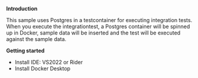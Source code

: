 <b>Introduction</b>

This sample uses Postgres in a testcontainer for executing integration tests. When you execute the integrationtest, a Postgres container will be spinned up in Docker, sample data will be inserted and the test will be executed against the sample data.

<b>Getting started</b>

- Install IDE: VS2022 or Rider
- Install Docker Desktop
